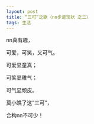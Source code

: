 ```yaml
---
layout: post
title: “三可”之歌（nn步进现状 之二）
tags: 生活
---
```


nn真有趣，

可爱，可笑，又可气。

可爱显童真；

可笑显稚气；

可气显顽皮。

莫小瞧了这“三可”，

合构nn不可少！
